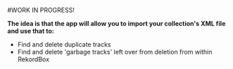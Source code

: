 #WORK IN PROGRESS!

**The idea is that the app will allow you to import your collection's XML file and use that to:**
- Find and delete duplicate tracks
- Find and delete 'garbage tracks' left over from deletion from within RekordBox